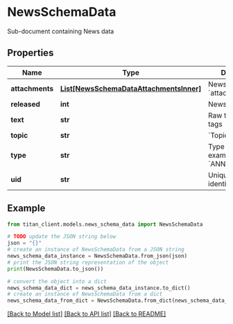 # NewsSchemaData

Sub-document containing News data

## Properties

Name | Type | Description | Notes
------------ | ------------- | ------------- | -------------
**attachments** | [**List[NewsSchemaDataAttachmentsInner]**](NewsSchemaDataAttachmentsInner.md) | News &#x60;attachments&#x60; list | [optional] 
**released** | **int** | News released date | [optional] 
**text** | **str** | Raw text with html tags | [optional] 
**topic** | **str** | &#x60;Topic&#x60; of the news | [optional] 
**type** | **str** | Type of News, for example: &#x60;BLOG&#x60;, &#x60;ANNOUNCEMENT&#x60; | 
**uid** | **str** | Unique news identifier | 

## Example

```python
from titan_client.models.news_schema_data import NewsSchemaData

# TODO update the JSON string below
json = "{}"
# create an instance of NewsSchemaData from a JSON string
news_schema_data_instance = NewsSchemaData.from_json(json)
# print the JSON string representation of the object
print(NewsSchemaData.to_json())

# convert the object into a dict
news_schema_data_dict = news_schema_data_instance.to_dict()
# create an instance of NewsSchemaData from a dict
news_schema_data_from_dict = NewsSchemaData.from_dict(news_schema_data_dict)
```
[[Back to Model list]](../README.md#documentation-for-models) [[Back to API list]](../README.md#documentation-for-api-endpoints) [[Back to README]](../README.md)


